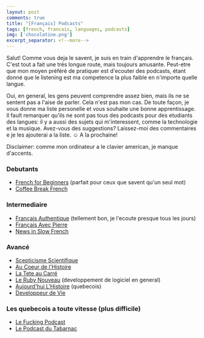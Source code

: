 ```yaml
---
layout: post
comments: true
title: "[Français] Podcasts"
tags: [french, francais, languages, podcasts]
img: ['chocolatine.png']
excerpt_separator: <!--more-->
---
```


Salut! Comme vous deja le savent, je suis en train d'apprendre le français. C'est tout a fait une trés longue route, mais toujours amusante. Peut-etre que mon moyen préféré de pratiquer est d'ecouter des podcasts, étant donné que le listening est ma competence la plus faible en n'importe quelle langue.
<!--more-->
Oui, en general, les gens peuvent comprendre assez bien, mais ils ne se sentent pas a l'aise de parler. Cela n'est pas mon cas. De toute façon, je vous donne ma liste personelle et vous souhaite une bonne apprentissage. Il fault remarquer qu'ils ne sont pas tous des podcasts pour des etudiants des langues: il y a aussi des sujets qui m'interessent, comme la technologie et la musique. Avez-vous des suggestions? Laissez-moi des commentaires e je les ajouterai a la liste. ☺️ A la prochaine!

Disclaimer: comme mon ordinateur a le clavier american, je manque d'accents.

### Debutants

- [French for Beginners](https://itunes.apple.com/ca/podcast/french-for-beginners/id582330874?mt=2) (parfait pour ceux que savent qu'un seul mot)
- [Coffee Break French](https://itunes.apple.com/ca/podcast/coffee-break-french-two-minute-challenge/id926980081?mt=2)

### Intermediaire

- [Français Authentique](https://itunes.apple.com/ca/podcast/podcast-francais-authentique/id500549470?mt=2) (tellement bon, je l'ecoute presque tous les jours)
- [Français Avec Pierre](https://itunes.apple.com/ca/podcast/learn-french-with-french-podcasts-fran%C3%A7ais-avec-pierre/id972673390?mt=2)
- [News in Slow French](https://itunes.apple.com/ca/podcast/french-podcast/id427774337?mt=2)

### Avancé

- [Scepticisme Scientifique](https://itunes.apple.com/ca/podcast/scepticisme-scientifique/id322099929?mt=2)
- [Au Coeur de l'Histoire](https://itunes.apple.com/ca/podcast/au-c%C5%93ur-de-lhistoire-de-franck-ferrand/id423534806?mt=2)
- [La Tete au Carré](https://itunes.apple.com/ca/podcast/la-t%C3%AAte-au-carr%C3%A9/id294060079?mt=2)
- [Le Ruby Nouveau](https://itunes.apple.com/ca/podcast/le-ruby-nouveau/id1211857817?mt=2) (developpement de logiciel en general)
- [Aujourd'hui L'Histoire](https://itunes.apple.com/ca/podcast/aujourdhui-lhistoire/id1040170456?mt=2) (quebecois)
- [Developpeur de Vie](http://feeds.soundcloud.com/users/soundcloud:users:328302816/sounds.rss
)

### Les quebecois a toute vitesse (plus difficile)

- [Le Fucking Podcast](https://itunes.apple.com/ca/podcast/le-f-ing-podcast/id1153019627?mt=2)
- [Le Podcast du Tabarnac](https://itunes.apple.com/ca/podcast/le-podcast-du-tabarnac/id1094569432?mt=2)
